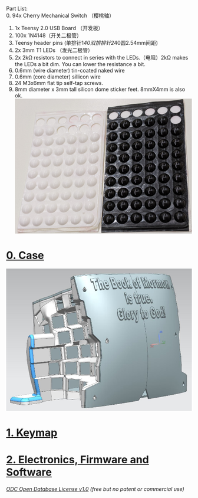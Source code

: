 Part List:  
0. 94x Cherry Mechanical Switch （樱桃轴）
1. 1x Teensy 2.0 USB Board （开发板）
2. 100x 1N4148（开关二极管）
2. Teensy header pins (单排针1*40双排排针2*40圆2.54mm间距)  
4. 2x 3mm T1 LEDs （发光二极管）  
1. 2x 2kΩ resistors to connect in series with the LEDs.（电阻）2kΩ makes the LEDs a bit dim. You can lower the resistance a bit.   
3. 0.6mm (wire diameter) tin-coated naked wire
4. 0.6mm (core diameter) sillicon wire
1. 24 M3x6mm flat tip self-tap screws.
2. 8mm diameter x 3mm tall silicon dome sticker feet. 8mmX4mm is also ok.
![](SilliconRubberFeet.jpg)

# [0. Case](Case) 
![](Case0.JPG)

# [1. Keymap](Keymap) 

# [2. Electronics, Firmware and Software](ElectronicsFirmwareAndSoftware)


###### [ODC Open Database License v1.0](https://choosealicense.com/appendix/)  (free but no patent or commercial use)
